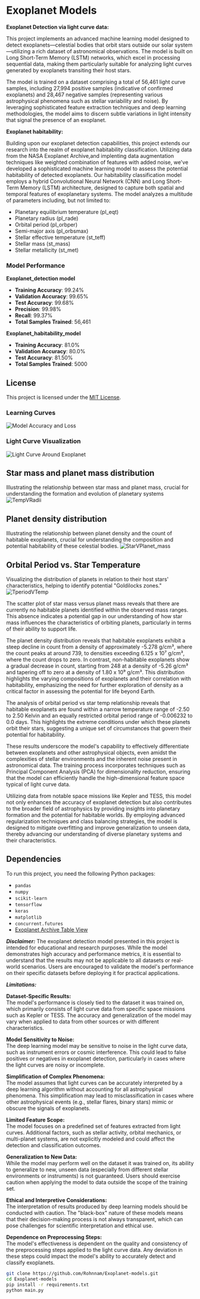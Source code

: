# Exoplanet Models

**Exoplanet Detection via light curve data:** <br>

This project implements an advanced machine learning model designed to detect exoplanets—celestial bodies that orbit stars outside our solar system—utilizing a rich dataset of astronomical observations. The model is built on Long Short-Term Memory (LSTM) networks, which excel in processing sequential data, making them particularly suitable for analyzing light curves generated by exoplanets transiting their host stars. <br>

The model is trained on a dataset comprising a total of 56,461 light curve samples, including 27,994 positive samples (indicative of confirmed exoplanets) and 28,467 negative samples (representing various astrophysical phenomena such as stellar variability and noise). By leveraging sophisticated feature extraction techniques and deep learning methodologies, the model aims to discern subtle variations in light intensity that signal the presence of an exoplanet. <br>

**Exoplanet habitability:** <br>

Building upon our exoplanet detection capabilities, this project extends our research into the realm of exoplanet habitability classification. Utilizing data from the NASA Exoplanet Archive,and implenting data augmentation techniques like weighted combination of features with added noise, we've developed a sophisticated machine learning model to assess the potential habitability of detected exoplanets.
Our habitability classification model employs a hybrid Convolutional Neural Network (CNN) and Long Short-Term Memory (LSTM) architecture, designed to capture both spatial and temporal features of exoplanetary systems. The model analyzes a multitude of parameters including, but not limited to:

- Planetary equilibrium temperature (pl_eqt)
- Planetary radius (pl_rade)
- Orbital period (pl_orbper)
- Semi-major axis (pl_orbsmax)
- Stellar effective temperature (st_teff)
- Stellar mass (st_mass)
- Stellar metallicity (st_met)


### Model Performance

**Exoplanet_detection model**
- **Training Accuracy**: 99.24%
- **Validation Accuracy**: 99.65%
- **Test Accuracy**: 99.68%
- **Precision**: 99.98%
- **Recall**: 99.37%
- **Total Samples Trained**: 56,461

**Exoplanet_habitability_model**
- **Training Accuracy**: 81.0%
- **Validation Accuracy**: 80.0%
- **Test Accuracy**: 81.50%
- **Total Samples Trained**: 5000

## License
This project is licensed under the [MIT License](LICENSE.md).


### Learning Curves

![Model Accuracy and Loss](Exoplanet_latest.png)

### Light Curve Visualization

![Light Curve Around Exoplanet](Exoplanet_graph_balanced.png)


## Star mass and planet mass distribution
Illustrating the relationship between star mass and planet mass, crucial for understanding the formation and evolution of planetary systems
![TempVRadii](starmassvsplanetmass.png)
   
## Planet density distribution
Illustrating the relationship between planet density and the count of habitable exoplanets, crucial for understanding the composition and potential habitability of these celestial bodies. 
![StarVPlanet_mass](planetdensity.png)

## Orbital Period vs. Star Temperature
Visualizing the distribution of planets in relation to their host stars' characteristics, helping to identify potential "Goldilocks zones."
![TperiodVTemp](operiodvsstarttemp.png)

The scatter plot of star mass versus planet mass reveals that there are currently no habitable planets identified within the observed mass ranges. This absence indicates a potential gap in our understanding of how star mass influences the characteristics of orbiting planets, particularly in terms of their ability to support life. <br>

The planet density distribution reveals that habitable exoplanets exhibit a steep decline in count from a density of approximately -5.278 g/cm³, where the count peaks at around 739, to densities exceeding 6.125 x 10⁷ g/cm³, where the count drops to zero. In contrast, non-habitable exoplanets show a gradual decrease in count, starting from 248 at a density of -5.26 g/cm³ and tapering off to zero at a density of 1.80 x 10⁹ g/cm³. This distribution highlights the varying compositions of exoplanets and their correlation with habitability, emphasizing the need for further exploration of density as a critical factor in assessing the potential for life beyond Earth. <br>

The analysis of orbital period vs star temp relationship reveals that habitable exoplanets are found within a narrow temperature range of -2.50 to 2.50 Kelvin and an equally restricted orbital period range of -0.006232 to 0.0 days. This highlights the extreme conditions under which these planets orbit their stars, suggesting a unique set of circumstances that govern their potential for habitability.  <br>

These results underscore the model's capability to effectively differentiate between exoplanets and other astrophysical objects, even amidst the complexities of stellar environments and the inherent noise present in astronomical data. The training process incorporates techniques such as Principal Component Analysis (PCA) for dimensionality reduction, ensuring that the model can efficiently handle the high-dimensional feature space typical of light curve data.<br>

Utilizing data from notable space missions like Kepler and TESS, this model not only enhances the accuracy of exoplanet detection but also contributes to the broader field of astrophysics by providing insights into planetary formation and the potential for habitable worlds. By employing advanced regularization techniques and class balancing strategies, the model is designed to mitigate overfitting and improve generalization to unseen data, thereby advancing our understanding of diverse planetary systems and their characteristics.

## Dependencies

To run this project, you need the following Python packages:

- `pandas`
- `numpy`
- `scikit-learn`
- `tensorflow`
- `keras`
- `matplotlib`
- `concurrent.futures`
- [Exoplanet Archive Table View](https://exoplanetarchive.ipac.caltech.edu/cgi-bin/TblView/nph-tblView?app=ExoTbls&config=PS)


***Disclaimer:***
The exoplanet detection model presented in this project is intended for educational and research purposes. While the model demonstrates high accuracy and performance metrics, it is essential to understand that the results may not be applicable to all datasets or real-world scenarios. Users are encouraged to validate the model's performance on their specific datasets before deploying it for practical applications.

***Limitations:***

**Dataset-Specific Results:**<br>
The model's performance is closely tied to the dataset it was trained on, which primarily consists of light curve data from specific space missions such as Kepler or TESS. The accuracy and generalization of the model may vary when applied to data from other sources or with different characteristics.

**Model Sensitivity to Noise:**<br>
The deep learning model may be sensitive to noise in the light curve data, such as instrument errors or cosmic interference. This could lead to false positives or negatives in exoplanet detection, particularly in cases where the light curves are noisy or incomplete.

**Simplification of Complex Phenomena:**<br>
The model assumes that light curves can be accurately interpreted by a deep learning algorithm without accounting for all astrophysical phenomena. This simplification may lead to misclassification in cases where other astrophysical events (e.g., stellar flares, binary stars) mimic or obscure the signals of exoplanets.

**Limited Feature Scope:**<br>
The model focuses on a predefined set of features extracted from light curves. Additional factors, such as stellar activity, orbital mechanics, or multi-planet systems, are not explicitly modeled and could affect the detection and classification outcomes.

**Generalization to New Data:**<br>
While the model may perform well on the dataset it was trained on, its ability to generalize to new, unseen data (especially from different stellar environments or instruments) is not guaranteed. Users should exercise caution when applying the model to data outside the scope of the training set.

**Ethical and Interpretive Considerations:**<br>
The interpretation of results produced by deep learning models should be conducted with caution. The "black-box" nature of these models means that their decision-making process is not always transparent, which can pose challenges for scientific interpretation and ethical use.

**Dependence on Preprocessing Steps:**<br>
The model's effectiveness is dependent on the quality and consistency of the preprocessing steps applied to the light curve data. Any deviation in these steps could impact the model's ability to accurately detect and classify exoplanets.

```bash
git clone https://github.com/Rohnnam/Exoplanet-models.git
cd Exoplanet-models
pip install -r requirements.txt
python main.py

